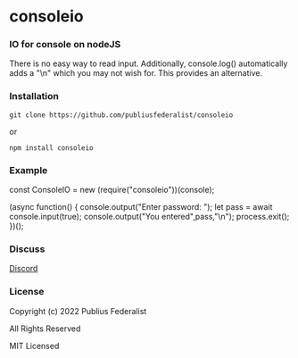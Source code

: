 # consoleio
### IO for console on nodeJS

There is no easy way to read input.  Additionally, console.log() automatically adds a "\n" which you may not wish for.  This provides an alternative.

### Installation

```
git clone https://github.com/publiusfederalist/consoleio
```

or

```
npm install consoleio
```

### Example

const ConsoleIO = new (require("consoleio"))(console);

(async function() {
  console.output("Enter password: ");
  let pass = await console.input(true);
  console.output("You entered",pass,"\n");
  process.exit();
})();

### Discuss

[Discord](https://discord.gg/tXJ2UdGuda)

### License

Copyright (c) 2022 Publius Federalist

All Rights Reserved

MIT Licensed
